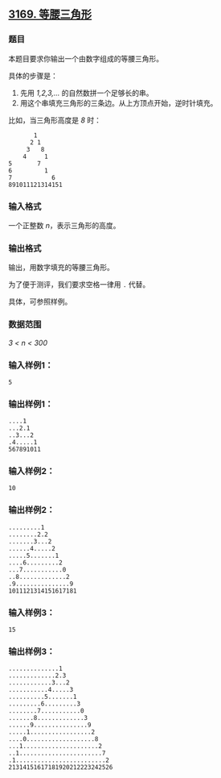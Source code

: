 ## [3169. 等腰三角形](https://www.acwing.com/problem/content/3172/)

### 题目

本题目要求你输出一个由数字组成的等腰三角形。

具体的步骤是：

1. 先用 *1,2,3,…* 的自然数拼一个足够长的串。
2. 用这个串填充三角形的三条边。从上方顶点开始，逆时针填充。

比如，当三角形高度是 *8* 时：

```
       1
      2 1
     3   8
    4     1
5       7
6         1
7           6
891011121314151
```

### 输入格式

一个正整数 *n*，表示三角形的高度。

### 输出格式

输出，用数字填充的等腰三角形。

为了便于测评，我们要求空格一律用 `.` 代替。

具体，可参照样例。

### 数据范围

*3 < n < 300*

### 输入样例1：

```
5
```

### 输出样例1：

```
....1
...2.1
..3...2
.4.....1
567891011
```

### 输入样例2：

```
10
```

### 输出样例2：

```
.........1
........2.2
.......3...2
......4.....2
.....5.......1
....6.........2
...7...........0
..8.............2
.9...............9
1011121314151617181
```

### 输入样例3：

```
15
```

### 输出样例3：

```
..............1
.............2.3
............3...2
...........4.....3
..........5.......1
.........6.........3
........7...........0
.......8.............3
......9...............9
.....1.................2
....0...................8
...1.....................2
..1.......................7
.1.........................2
21314151617181920212223242526
```
